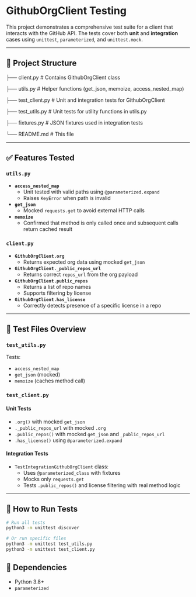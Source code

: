 # GithubOrgClient Testing

This project demonstrates a comprehensive test suite for a client that interacts with the GitHub API. The tests cover both **unit** and **integration** cases using `unittest`, `parameterized`, and `unittest.mock`.

---

## 📁 Project Structure
├── client.py # Contains GithubOrgClient class

├── utils.py # Helper functions (get_json, memoize, access_nested_map)

├── test_client.py # Unit and integration tests for GithubOrgClient

├── test_utils.py # Unit tests for utility functions in utils.py

├── fixtures.py # JSON fixtures used in integration tests

└── README.md # This file


---

## ✅ Features Tested

### `utils.py`

- **`access_nested_map`**
  - Unit tested with valid paths using `@parameterized.expand`
  - Raises `KeyError` when path is invalid
- **`get_json`**
  - Mocked `requests.get` to avoid external HTTP calls
- **`memoize`**
  - Confirmed that method is only called once and subsequent calls return cached result

### `client.py`

- **`GithubOrgClient.org`**
  - Returns expected org data using mocked `get_json`
- **`GithubOrgClient._public_repos_url`**
  - Returns correct `repos_url` from the org payload
- **`GithubOrgClient.public_repos`**
  - Returns a list of repo names
  - Supports filtering by license
- **`GithubOrgClient.has_license`**
  - Correctly detects presence of a specific license in a repo

---

## 🧪 Test Files Overview

### `test_utils.py`

Tests:
- `access_nested_map`
- `get_json` (mocked)
- `memoize` (caches method call)

### `test_client.py`

#### Unit Tests
- `.org()` with mocked `get_json`
- `._public_repos_url` with mocked `.org`
- `.public_repos()` with mocked `get_json` and `_public_repos_url`
- `.has_license()` using `@parameterized.expand`

#### Integration Tests
- `TestIntegrationGithubOrgClient` class:
  - Uses `@parameterized_class` with fixtures
  - Mocks only `requests.get`
  - Tests `.public_repos()` and license filtering with real method logic

---

## 🧰 How to Run Tests

```bash
# Run all tests
python3 -m unittest discover
```
```bash
# Or run specific files
python3 -m unittest test_utils.py
python3 -m unittest test_client.py
```

## 🧪 Dependencies
- Python 3.8+
- `parameterized`